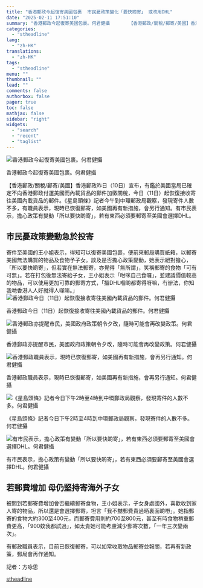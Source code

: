 ```yaml
---
title: "香港郵政今起復寄美國包裹  市民憂政策變化「要快啲寄」 或改用DHL"
date: "2025-02-11 17:51:10"
summary: "香港郵政今起復寄美國包裹。何君健攝       【香港郵政/關稅/郵寄/美國】香港郵政昨日（..."
categories:
  - "stheadline"
lang:
  - "zh-HK"
translations:
  - "zh-HK"
tags:
  - "stheadline"
menu: ""
thumbnail: ""
lead: ""
comments: false
authorbox: false
pager: true
toc: false
mathjax: false
sidebar: "right"
widgets:
  - "search"
  - "recent"
  - "taglist"
---
```


![香港郵政今起復寄美國包裹。何君健攝](https://image.stheadline.com/f/680p0/0x0/100/none/e1a960fae2bce20acc3c6096a2fdee85/stheadline/inewsmedia/20250211/_2025021117464433501.jpg)

香港郵政今起復寄美國包裹。何君健攝




【香港郵政/關稅/郵寄/美國】香港郵政昨日（10日）宣布，有鑑於美國當局已確定不向香港郵政付運美國而內載貨品的郵件加徵關稅，今日（11日）起恢復接收寄往美國內載貨品的郵件。《星島頭條》記者今午到中環郵政局觀察，發現寄件人數不多，有職員表示，現時已恢復郵寄，如美國再有新措施，會另行通知。有市民表示，擔心政策有變動「所以要快啲寄」，若有東西必須要郵寄至美國會選擇DHL。

市民憂政策變動急於投寄
-----------

寄件至美國的王小姐表示，得知可以復寄美國包裹，便前來郵局購買紙箱，以郵寄美國無法購買的物品及食物予子女。談及是否擔心政策變動，她表示絕對擔心，「所以要快啲寄」，但若實在無法郵寄，亦覺得「無所謂」，笑稱郵寄的食物「可有可無」。若在打包後無法寄給子女，王小姐表示「咁咪自己食囉」，並建議價值較高的物品，可以使用更加可靠的郵寄方式，「搵DHL嗰啲都寄得呀嘛，冇辦法，你知我哋香港人人好就得人㗎嘛。」
 ![香港郵政今日（11日）起恢復接收寄往美國內載貨品的郵件。何君健攝](https://image.hkhl.hk/f/1024p0/0x0/100/none/9fb36da93f736bb4cd1ecc780417e5c4/2025-02/2_2_6.jpg)


香港郵政今日（11日）起恢復接收寄往美國內載貨品的郵件。何君健攝



 ![香港郵政亦提醒市民，美國政府政策朝令夕改，隨時可能會再改變政策。何君健攝](https://image.hkhl.hk/f/1024p0/0x0/100/none/c5c9d770d4e0cf40ec1506594ab7be3d/2025-02/5_2_13.jpg)


香港郵政亦提醒市民，美國政府政策朝令夕改，隨時可能會再改變政策。何君健攝



 ![香港郵政職員表示，現時已恢復郵寄，如美國再有新措施，會再另行通知。何君健攝](https://image.hkhl.hk/f/1024p0/0x0/100/none/d91a294d4b0e0bc8e6bfe40f756231a9/2025-02/4_2_3.jpg)


香港郵政職員表示，現時已恢復郵寄，如美國再有新措施，會再另行通知。何君健攝



 ![《星島頭條》記者今日下午2時至4時到中環郵政局觀察，發現寄件的人數不多。何君健攝](https://image.hkhl.hk/f/1024p0/0x0/100/none/60935fd45f8ddacbd189d833e43d393d/2025-02/3_2_13.jpg)


《星島頭條》記者今日下午2時至4時到中環郵政局觀察，發現寄件的人數不多。何君健攝



 ![有市民表示，擔心政策有變動「所以要快啲寄」，若有東西必須要郵寄至美國會選擇DHL。何君健攝](https://image.hkhl.hk/f/1024p0/0x0/100/none/04c64542952c89a7286db51dd9b28a2b/2025-02/1_2_4.jpg)


有市民表示，擔心政策有變動「所以要快啲寄」，若有東西必須要郵寄至美國會選擇DHL。何君健攝




若郵費增加 母仍堅持寄海外子女
---------------

被問到若郵寄費增加會否繼續郵寄食物，王小姐表示，子女身處國外，喜歡收到家人寄的物品，所以還是會選擇郵寄，坦言「我不嬲郵費貴過晒裏面啲嘢」。她指郵寄的食物大約300至400元，而郵寄費用則約700至800元，甚至有時食物稍重郵費更高，「900蚊我都試過」，如太貴她可能考慮減少郵寄次數，「一年三次變兩次」。

有郵政職員表示，目前已恢復郵寄，可以如常收取物品郵寄並報關，若再有新政策，郵局會再作通知。

記者：方咏思

[stheadline](https://std.stheadline.com/realtime/article/2052159/即時-港聞-香港郵政今起復寄美國包裹-市民憂政策變化-要快啲寄-或改用DHL)

